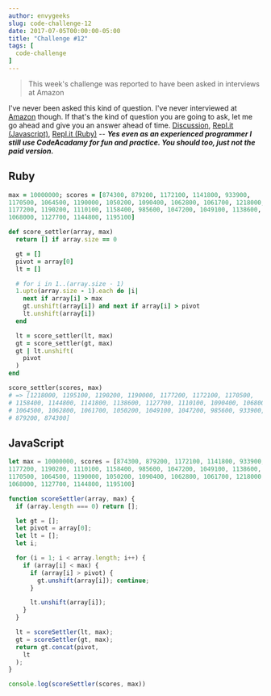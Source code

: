 ```yaml
---
author: envygeeks
slug: code-challenge-12
date: 2017-07-05T00:00:00-05:00
title: "Challenge #12"
tags: [
  code-challenge
]
---
```


[1]: https://amazon.com
[2]: https://discuss.codecademy.com/t/challenge-top-score-sorter/148011
[3]: https://repl.it/JOfH/latest
[4]: https://repl.it/JOfP/latest

> This week's challenge was reported to have been asked in interviews at Amazon

I've never been asked this kind of question.  I've never interviewed at
[Amazon][1] though.  If that's the kind of question you are going to ask, let me
go ahead and give you an answer ahead of time. [Discussion][1], [Repl.it
(Javascript)][2], [Repl.it (Ruby)][3] -- ***Yes even as an experienced
programmer I still use CodeAcadamy for fun and practice. You should too, just
not the paid version.***

<!-- MORE -->

## Ruby

```ruby
max = 10000000; scores = [874300, 879200, 1172100, 1141800, 933900,
1170500, 1064500, 1190000, 1050200, 1090400, 1062800, 1061700, 1218000,
1177200, 1190200, 1110100, 1158400, 985600, 1047200, 1049100, 1138600,
1068000, 1127700, 1144800, 1195100]

def score_settler(array, max)
  return [] if array.size == 0

  gt = []
  pivot = array[0]
  lt = []

  # for i in 1..(array.size - 1)
  1.upto(array.size - 1).each do |i|
    next if array[i] > max
    gt.unshift(array[i]) and next if array[i] > pivot
    lt.unshift(array[i])
  end

  lt = score_settler(lt, max)
  gt = score_settler(gt, max)
  gt | lt.unshift(
    pivot
  )
end

score_settler(scores, max)
# => [1218000, 1195100, 1190200, 1190000, 1177200, 1172100, 1170500,
# 1158400, 1144800, 1141800, 1138600, 1127700, 1110100, 1090400, 1068000,
# 1064500, 1062800, 1061700, 1050200, 1049100, 1047200, 985600, 933900,
# 879200, 874300]
```

## JavaScript

```javascript
let max = 10000000, scores = [874300, 879200, 1172100, 1141800, 933900,
1177200, 1190200, 1110100, 1158400, 985600, 1047200, 1049100, 1138600,
1170500, 1064500, 1190000, 1050200, 1090400, 1062800, 1061700, 1218000,
1068000, 1127700, 1144800, 1195100]

function scoreSettler(array, max) {
  if (array.length === 0) return [];

  let gt = [];
  let pivot = array[0];
  let lt = [];
  let i;

  for (i = 1; i < array.length; i++) {
    if (array[i] < max) {
      if (array[i] > pivot) {
        gt.unshift(array[i]); continue;
      }

      lt.unshift(array[i]);
    }
  }

  lt = scoreSettler(lt, max);
  gt = scoreSettler(gt, max);
  return gt.concat(pivot,
    lt
  );
}

console.log(scoreSettler(scores, max))
```
